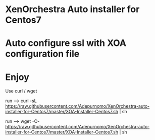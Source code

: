 # XenOrchestra Auto installer for Centos7
# Auto configure ssl with XOA configuration file
# Enjoy

Use curl / wget

run --> curl -sL https://raw.githubusercontent.com/Adepurnomo/XenOrchestra-auto-installer-for-Centos7/master/XOA-Installer-Centos7.sh | sh

run --> wget -O- https://raw.githubusercontent.com/Adepurnomo/XenOrchestra-auto-installer-for-Centos7/master/XOA-Installer-Centos7.sh | sh

